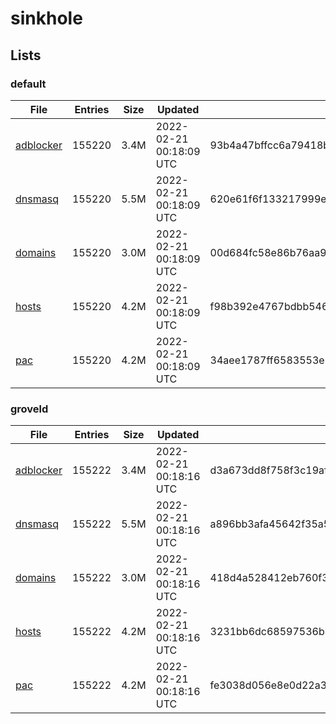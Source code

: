 # sinkhole

## Lists

### default

|File|Entries|Size|Updated|Hash|
|-|-|-|-|-|
|[adblocker](https://raw.githubusercontent.com/groveld/sinkhole/lists/default/adblocker.txt)|155220|3.4M|2022-02-21 00:18:09 UTC|93b4a47bffcc6a79418bdc68440381bb89fc3fb693aabfd874c036bcfdd014d8|
|[dnsmasq](https://raw.githubusercontent.com/groveld/sinkhole/lists/default/dnsmasq.txt)|155220|5.5M|2022-02-21 00:18:09 UTC|620e61f6f133217999e1cfe10335f8e6dcb7a2fc6b2032b3c80a6b4121bc8239|
|[domains](https://raw.githubusercontent.com/groveld/sinkhole/lists/default/domains.txt)|155220|3.0M|2022-02-21 00:18:09 UTC|00d684fc58e86b76aa9b4700096f4f8cb382d7aabc7024dfad4b4b701b7e5d80|
|[hosts](https://raw.githubusercontent.com/groveld/sinkhole/lists/default/hosts.txt)|155220|4.2M|2022-02-21 00:18:09 UTC|f98b392e4767bdbb5466092165bf6e2d3686b5cd4f2b051131768c1eec0b5936|
|[pac](https://raw.githubusercontent.com/groveld/sinkhole/lists/default/pac.txt)|155220|4.2M|2022-02-21 00:18:09 UTC|34aee1787ff6583553e653f0c891a27562c322603a3f28636a9980f13fe2d175|

### groveld

|File|Entries|Size|Updated|Hash|
|-|-|-|-|-|
|[adblocker](https://raw.githubusercontent.com/groveld/sinkhole/lists/groveld/adblocker.txt)|155222|3.4M|2022-02-21 00:18:16 UTC|d3a673dd8f758f3c19af94cc2f95b0000fba974e82ccd0fc992649a9657f4280|
|[dnsmasq](https://raw.githubusercontent.com/groveld/sinkhole/lists/groveld/dnsmasq.txt)|155222|5.5M|2022-02-21 00:18:16 UTC|a896bb3afa45642f35a553734d50c8dcaed26afa44fc91d7c5cc5d5c820d73c6|
|[domains](https://raw.githubusercontent.com/groveld/sinkhole/lists/groveld/domains.txt)|155222|3.0M|2022-02-21 00:18:16 UTC|418d4a528412eb760f35d6221506520bfbb6bb19b4a95c32e108235290f057e6|
|[hosts](https://raw.githubusercontent.com/groveld/sinkhole/lists/groveld/hosts.txt)|155222|4.2M|2022-02-21 00:18:16 UTC|3231bb6dc68597536bbe86ac9d84355b955c798e72a134cebd2b23619ff7d42c|
|[pac](https://raw.githubusercontent.com/groveld/sinkhole/lists/groveld/pac.txt)|155222|4.2M|2022-02-21 00:18:16 UTC|fe3038d056e8e0d22a3b675e3a3e7bd2085d48efdf756633033367fb12326dab|
